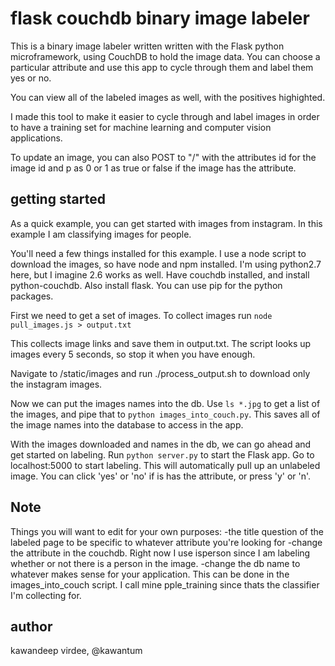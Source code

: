 flask couchdb binary image labeler
===================================

This is a binary image labeler written written with the Flask python
microframework, using CouchDB to hold the image data.  You can choose
a particular attribute and use this app to cycle through them and label them
yes or no. 

You can view all of the labeled images as well, with the positives highighted. 

I made this tool to make it easier to cycle through and label images in order to
have a training set for machine learning and computer vision applications. 

To update an image, you can also POST to "/" with the attributes id for the
image id and p as 0 or 1 as true or false if the image has the attribute. 


getting started
---------------

As a quick example, you can get started with images from instagram. 
In this example I am classifying images for people.

You'll need a few things installed for this example. I use a node script to
download the images, so have node and npm installed.  I'm using python2.7 here,
but I imagine 2.6 works as well.  Have couchdb installed, and install
python-couchdb. Also install flask.  You can use pip for the python packages. 

First we need to get a set of images. To collect images run `node pull_images.js > output.txt` 

This collects image links and save them in output.txt.  The script looks up images
every 5 seconds, so stop it when you have enough. 

Navigate to /static/images and run ./process_output.sh to download only the
instagram images.  

Now we can put the images names into the db. Use `ls *.jpg` to get a list of the images, and pipe that to `python
images_into_couch.py`.  This saves all of the image names into the database to
access in the app.  

With the images downloaded and names in the db, we can go ahead and get started
on labeling.  Run `python server.py` to start the Flask app. Go to localhost:5000 to start
labeling. This will automatically pull up an unlabeled image.  You can click
'yes' or 'no' if is has the attribute, or press 'y' or 'n'.

Note
-----
Things you will want to edit for your own purposes:
-the title question of the labeled page to be specific to whatever attribute
you're looking for
-change the attribute in the couchdb.  Right now I use isperson since I am
labeling whether or not there is a person in the image. 
-change the db name to whatever makes sense for your application.  This can be
done in the images_into_couch script. I call mine pple_training since thats the
classifier I'm collecting for. 
 
author
------
kawandeep virdee, @kawantum
